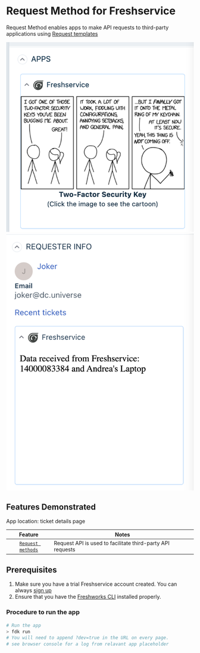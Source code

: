 # Request Method for Freshservice

Request Method enables apps to make API requests to third-party applications using [Request templates](../UserGuide.md)

![App preview](./screenshots/preview.png)
![Requester Info placeholder](./screenshots/requester_info_page.png)

## Features Demonstrated

App location: ticket details page

| Feature | Notes |
| :---: | --- |
| [`Request methods`](https://developer.freshservice.com/docs/request-method) | Request API is used to facilitate third-party API requests |

## Prerequisites

1. Make sure you have a trial Freshservice account created. You can always [sign up](https://freshservice.com/signup)
2. Ensure that you have the [Freshworks CLI](https://community.developers.freshworks.com/t/what-are-the-prerequisites-to-install-the-freshworks-cli/234) installed properly.

### Procedure to run the app

```sh
# Run the app
> fdk run
# You will need to append ?dev=true in the URL on every page.
# see browser console for a log from relavant app placeholder
```

